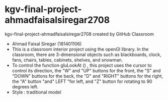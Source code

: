 # kgv-final-project-ahmadfaisalsiregar2708
kgv-final-project-ahmadfaisalsiregar2708 created by GitHub Classroom

- Ahmad Faisal Siregar (181401106)
- This is a classroom interior project using the openGl library. 
  In the classroom, there are 3-dimensional objects such as blackboards, clock,
  fans, chairs, tables, cabinets, shelves, and snowman.
- To control the function gluLookAt () , this project uses the cursor to control its direction, 
  the "W" and "UP" buttons for the front, the "S" and "DOWN" buttons for the back, 
  the "D" and "RIGHT" buttons for the right, the "A" button "and" LEFT "for left, 
  and "Z" button for rotating to 90 degrees left.
- Style : traditional model
